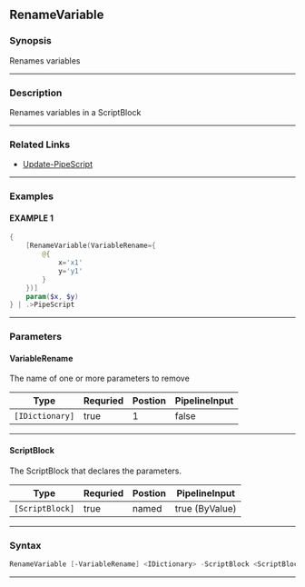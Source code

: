 
RenameVariable
--------------
### Synopsis
Renames variables

---
### Description

Renames variables in a ScriptBlock

---
### Related Links
* [Update-PipeScript](Update-PipeScript.md)
---
### Examples
#### EXAMPLE 1
```PowerShell
{
    [RenameVariable(VariableRename={
        @{
            x='x1'
            y='y1'
        }
    })]
    param($x, $y)
} | .>PipeScript
```

---
### Parameters
#### **VariableRename**

The name of one or more parameters to remove



|Type               |Requried|Postion|PipelineInput|
|-------------------|--------|-------|-------------|
|```[IDictionary]```|true    |1      |false        |
---
#### **ScriptBlock**

The ScriptBlock that declares the parameters.



|Type               |Requried|Postion|PipelineInput |
|-------------------|--------|-------|--------------|
|```[ScriptBlock]```|true    |named  |true (ByValue)|
---
### Syntax
```PowerShell
RenameVariable [-VariableRename] <IDictionary> -ScriptBlock <ScriptBlock> [<CommonParameters>]
```
---



